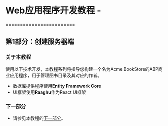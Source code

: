 # Web应用程序开发教程 -
========================

第1部分：创建服务器端
-----------------------

### 关于本教程

使用以下技术开发，本教程系列将指导您构建一个名为Acme.BookStore的ABP商业应用程序，用于管理图书目录及其对应的作者。

* 数据库提供程序使用**Entity Framework Core**
* UI框架使用**Raaghu**作为React UI框架

### 下一部分

* 请参见本教程的[下一部分](The-Book-List-Page.md)。
